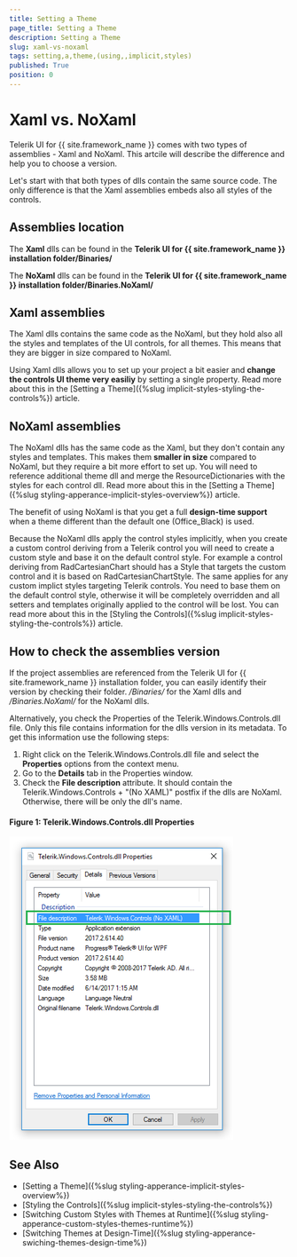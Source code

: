 ```yaml
---
title: Setting a Theme
page_title: Setting a Theme 
description: Setting a Theme 
slug: xaml-vs-noxaml
tags: setting,a,theme,(using,,implicit,styles)
published: True
position: 0
---
```


# Xaml vs. NoXaml

Telerik UI for {{ site.framework_name }} comes with two types of assemblies - Xaml and NoXaml. This artcile will describe the difference and help you to choose a version. 

Let's start with that both types of dlls contain the same source code. The only difference is that the Xaml assemblies embeds also all styles of the controls. 

## Assemblies location

The __Xaml__ dlls can be found in the __Telerik UI for {{ site.framework_name }} installation folder/Binaries/__

The __NoXaml__ dlls can be found in the __Telerik UI for {{ site.framework_name }} installation folder/Binaries.NoXaml/__

## Xaml assemblies

The Xaml dlls contains the same code as the NoXaml, but they hold also all the styles and templates of the UI controls, for all themes. This means that they are bigger in size compared to NoXaml.

Using Xaml dlls allows you to set up your project a bit easier and __change the controls UI theme very easiliy__ by setting a single property. Read more about this in the [Setting a Theme]({%slug implicit-styles-styling-the-controls%}) article.

## NoXaml assemblies

The NoXaml dlls has the same code as the Xaml, but they don't contain any styles and templates. This makes them __smaller in size__ compared to NoXaml, but they require a bit more effort to set up. You will need to reference additional theme dll and merge the ResourceDictionaries with the styles for each control dll. Read more about this in the [Setting a Theme]({%slug styling-apperance-implicit-styles-overview%}) article.

The benefit of using NoXaml is that you get a full __design-time support__ when a theme different than the default one (Office_Black) is used.

Because the NoXaml dlls apply the control styles implicitly, when you create a custom control deriving from a Telerik control you will need to create a custom style and base it on the default control style. For example a control deriving from RadCartesianChart should has a Style that targets the custom control and it is based on RadCartesianChartStyle. The same applies for any custom implict styles targeting Telerik controls. You need to base them on the default control style, otherwise it will be completely overridden and all setters and templates originally applied to the control will be lost. You can read more about this in the [Styling the Controls]({%slug implicit-styles-styling-the-controls%}) article.

## How to check the assemblies version

If the project assemblies are referenced from the Telerik UI for {{ site.framework_name }} installation folder, you can easily identify their version by checking their folder. */Binaries/* for the Xaml dlls and */Binaries.NoXaml/* for the NoXaml dlls.

Alternatively, you check the Properties of the Telerik.Windows.Controls.dll file. Only this file contains information for the dlls version in its metadata. To get this information use the following steps:

1. Right click on the Telerik.Windows.Controls.dll file and select the __Properties__ options from the context menu. 
2. Go to the __Details__ tab in the Properties window.
3. Check the __File description__ attribute. It should contain the Telerik.Windows.Controls + "(No XAML)" postfix if the dlls are NoXaml. Otherwise, there will be only the dll's name. 

#### Figure 1: Telerik.Windows.Controls.dll Properties
![](images/xaml-vs-noxaml-0.png)

## See Also
* [Setting a Theme]({%slug styling-apperance-implicit-styles-overview%})
* [Styling the Controls]({%slug implicit-styles-styling-the-controls%})
* [Switching Custom Styles with Themes at Runtime]({%slug styling-apperance-custom-styles-themes-runtime%})
* [Switching Themes at Design-Time]({%slug styling-apperance-swiching-themes-design-time%})
